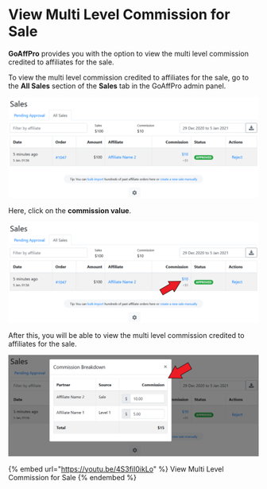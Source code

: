 # View Multi Level Commission for Sale

**GoAffPro** provides you with the option to view the multi level commission credited to affiliates for the sale.

To view the multi level commission credited to affiliates for the sale, go to the **All Sales** section of the **Sales** tab in the GoAffPro admin panel.

![Sales > All Sales](<../../.gitbook/assets/image (2544).png>)

Here, click on the **commission value**.

![Click on the commission value](<../../.gitbook/assets/Screenshot 2021-01-05 020149.png>)

After this, you will be able to view the multi level commission credited to affiliates for the sale.

![](<../../.gitbook/assets/Screenshot 2021-01-05 020310.png>)

{% embed url="https://youtu.be/4S3fiI0ikLo" %}
View Multi Level Commission for Sale
{% endembed %}
